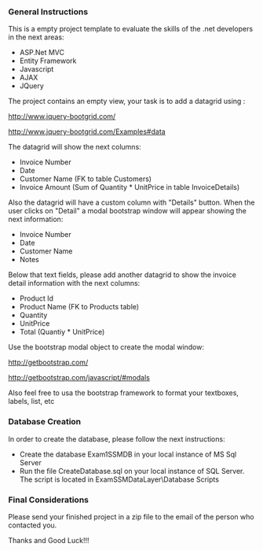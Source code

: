 <h3>General Instructions</h3>

This is a empty project template to evaluate the skills of the .net developers in the next areas:

<ul>
<li>ASP.Net MVC</li>
<li>Entity Framework</li>
<li>Javascript</li>
<li>AJAX</li>
<li>JQuery</li>
</ul>

The project contains an empty view, your task is to add a datagrid using :

http://www.jquery-bootgrid.com/

http://www.jquery-bootgrid.com/Examples#data

The datagrid will show the next columns:

<ul>
<li>Invoice Number</li>
<li>Date</li>
<li>Customer Name (FK to table Customers)</li>
<li>Invoice Amount (Sum of Quantity * UnitPrice in table InvoiceDetails)</li>
</ul>

Also the datagrid will have a custom column with "Details" button. When the user clicks on "Detail" a modal bootstrap window will appear showing the next information:

<ul>
<li>Invoice Number</li>
<li>Date</li>
<li>Customer Name</li>
<li>Notes</li>
</ul>

Below that text fields, please add another datagrid to show the invoice detail information with the next columns:

<ul>
<li>Product Id</li>
<li>Product Name (FK to Products table)</li>
<li>Quantity</li>
<li>UnitPrice</li>
<li>Total (Quantiy * UnitPrice)</li>
</ul>

Use the bootstrap modal object to create the modal window:

http://getbootstrap.com/

http://getbootstrap.com/javascript/#modals

Also feel free to usa the bootstrap framework to format your textboxes, labels, list, etc


<h3>Database Creation</h3>

In order to create the database, please follow the next instructions:

- Create the database Exam1SSMDB in your local instance of MS Sql Server
- Run the file CreateDatabase.sql on your local instance of SQL Server. The script is located in ExamSSMDataLayer\Database Scripts

<h3>Final Considerations</h3>

Please send your finished project in a zip file to the email of the person who contacted you. 

Thanks and Good Luck!!!
